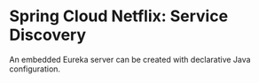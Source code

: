 # Spring Cloud Netflix: Service Discovery

An embedded Eureka server can be created with declarative Java configuration.